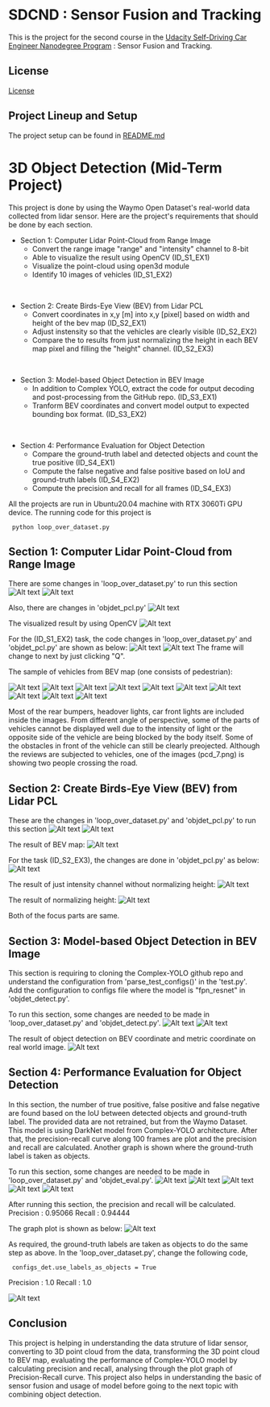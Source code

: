 
# SDCND : Sensor Fusion and Tracking
This is the project for the second course in the  [Udacity Self-Driving Car Engineer Nanodegree Program](https://www.udacity.com/course/c-plus-plus-nanodegree--nd213) : Sensor Fusion and Tracking. 

## License
[License](LICENSE.md)

## Project Lineup and Setup
The project setup can be found in [README.md](https://github.com/udacity/nd013-c2-fusion-starter)

# 3D Object Detection (Mid-Term Project)
This project is done by using the Waymo Open Dataset's real-world data collected from lidar sensor. Here are the project's requirements that should be done by each section.

- Section 1: Computer Lidar Point-Cloud from Range Image
  - Convert the range image "range" and "intensity" channel to 8-bit
  - Able to visualize the result using OpenCV (ID_S1_EX1)
  - Visualize the point-cloud using open3d module
  - Identify 10 images of vehicles (ID_S1_EX2)

<br>

- Section 2: Create Birds-Eye View (BEV) from Lidar PCL
  - Convert coordinates in x,y [m] into x,y [pixel] based on width and height of the bev map (ID_S2_EX1)
  - Adjust instensity so that the vehicles are clearly visible (ID_S2_EX2)
  - Compare the to results from just normalizing the height in each BEV map pixel and filling the "height" channel. (ID_S2_EX3)

<br>

- Section 3: Model-based Object Detection in BEV Image
  - In addition to Complex YOLO, extract the code for output decoding and post-processing from the GitHub repo. (ID_S3_EX1)
  - Tranform BEV coordinates and convert model output to expected bounding box format. (ID_S3_EX2)

<br>

- Section 4: Performance Evaluation for Object Detection
  - Compare the ground-truth label and detected objects and count the true positive (ID_S4_EX1)
  - Compute the false negative and false positive based on IoU and ground-truth labels (ID_S4_EX2)
  - Compute the precision and recall for all frames (ID_S4_EX3)

All the projects are run in Ubuntu20.04 machine with RTX 3060Ti GPU device. The running code for this project is 

<code> python loop_over_dataset.py </code>

## Section 1: Computer Lidar Point-Cloud from Range Image
There are some changes in 'loop_over_dataset.py' to run this section
![Alt text](code_image/section_1_1.png)
![Alt text](code_image/section_1_2.png)

Also, there are changes in 'objdet_pcl.py'
![Alt text](code_image/section_1_3.png)

The visualized result by using OpenCV
![Alt text](result_image/range_image.png)

For the (ID_S1_EX2) task, the code changes in 'loop_over_dataset.py' and 'objdet_pcl.py' are shown as below:
![Alt text](code_image/section1_4.png)
![Alt text](code_image/section_1_5.png)
The frame will change to next by just clicking "Q".

The sample of vehicles from BEV map (one consists of pedestrian):

![Alt text](result_image/pcd_1.png)
![Alt text](result_image/pcd_2.png)
![Alt text](result_image/pcd_3.png)
![Alt text](result_image/pcd_4.png)
![Alt text](result_image/pcd_5.png)
![Alt text](result_image/pcd_6.png)
![Alt text](result_image/pcd_7.png)
![Alt text](result_image/pcd_8.png)
![Alt text](result_image/pcd_9.png)
![Alt text](result_image/pcd_10.png)

Most of the rear bumpers, headover lights, car front lights are included inside the images. From different angle of perspective, some of the parts of vehicles cannot be displayed well due to the intensity of light or the opposite side of the vehicle are being blocked by the body itself. Some of the obstacles in front of the vehicle can still be clearly preojected. Although the reviews are subjected to vehicles, one of the images (pcd_7.png) is showing two people crossing the road. 

## Section 2: Create Birds-Eye View (BEV) from Lidar PCL
These are the changes in 'loop_over_dataset.py' and 'objdet_pcl.py' to run this section
![Alt text](code_image/section_2_1.png)
![Alt text](code_image/section_2_2.png)

The result of BEV map:
![Alt text](result_image/bev_1.png)

For the task (ID_S2_EX3), the changes are done in 'objdet_pcl.py' as below:
![Alt text](code_image/section_2_4.png)

The result of just intensity channel without normalizing height:
![Alt text](result_image/bev_2.png)

The result of normalizing height:
![Alt text](result_image/bev_3.png)

Both of the focus parts are same.

## Section 3: Model-based Object Detection in BEV Image
This section is requiring to cloning the Complex-YOLO github repo and understand the configuration from 'parse_test_configs()' in the 'test.py'. Add the configuration to configs file where the model is "fpn_resnet" in 'objdet_detect.py'. 

To run this section, some changes are needed to be made in 'loop_over_dataset.py' and 'objdet_detect.py'.
![Alt text](code_image/section_3_1.png)
![Alt text](code_image/section_3_2.png)

The result of object detection on BEV coordinate and metric coordinate on real world image.
![Alt text](result_image/bounding_box.png)

## Section 4: Performance Evaluation for Object Detection
In this section, the number of true positive, false positive and false negative are found based on the IoU between detected objects and ground-truth label. The provided data are not retrained, but from the Waymo Dataset. This model is using DarkNet model from Complex-YOLO architecture. After that, the precision-recall curve along 100 frames are plot and the precision and recall are calculated. Another graph is shown where the ground-truth label is taken as objects. 

To run this section, some changes are needed to be made in 'loop_over_dataset.py' and 'objdet_eval.py'.
![Alt text](code_image/section_5_1.png)
![Alt text](code_image/section_5_2.png)
![Alt text](code_image/section_5_3.png)
![Alt text](code_image/section_5_4.png)
![Alt text](code_image/section_5_5.png)

After running this section, the precision and recall will be calculated. 
Precision : 0.95066
Recall : 0.94444

The graph plot is shown as below:
![Alt text](result_image/pr_curve.png)

As required, the ground-truth labels are taken as objects to do the same step as above. In the 'loop_over_dataset.py', change the following code,

<code> configs_det.use_labels_as_objects = True </code>

Precision : 1.0
Recall : 1.0

![Alt text](result_image/pr_curve2.png)

## Conclusion
This project is helping in understanding the data struture of lidar sensor, converting to 3D point cloud from the data, transforming the 3D point cloud to BEV map, evaluating the performance of Complex-YOLO model by calculating precision and recall, analysing through the plot graph of Precision-Recall curve. This project also helps in understanding the basic of sensor fusion and usage of model before going to the next topic with combining object detection. 
